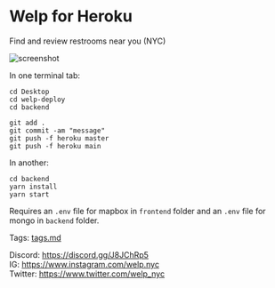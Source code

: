 # Welp for Heroku

Find and review restrooms near you (NYC)

![screenshot](https://raw.githubusercontent.com/sonnynomnom/welp/main/screenshot.png)

In one terminal tab:

```
cd Desktop
cd welp-deploy
cd backend

git add .
git commit -am "message"
git push -f heroku master
git push -f heroku main
```

In another:

```
cd backend
yarn install
yarn start
```

Requires an `.env` file for mapbox in `frontend` folder and an `.env` file for mongo in `backend` folder.

Tags: [tags.md](https://github.com/sonnynomnom/welp/blob/main/docs/tags.md)

Discord: https://discord.gg/J8JChRp5  
IG: https://www.instagram.com/welp.nyc  
Twitter: https://www.twitter.com/welp_nyc  
